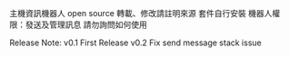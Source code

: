 主機資訊機器人
open source
轉載、修改請註明來源
套件自行安裝
機器人權限：發送及管理訊息
請勿詢問如何使用

Release Note:
v0.1 First Release
v0.2 Fix send message stack issue 

